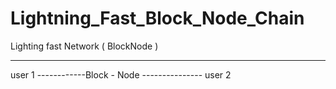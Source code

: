 # Lightning_Fast_Block_Node_Chain
 Lighting fast Network ( BlockNode )
_____________________________________







user 1 ------------Block - Node --------------- user 2
              
               

